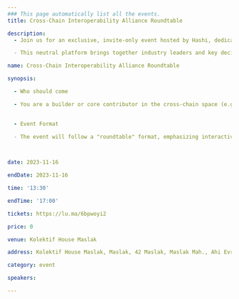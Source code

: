```yaml
---
### This page automatically list all the events.
title: Cross-Chain Interoperability Alliance Roundtable

description: 
  - Join us for an exclusive, invite-only event hosted by Hashi, dedicated to fostering collaboration and unity in the cross-chain space.

​  - This neutral platform brings together industry leaders and key decision-makers to collectively craft open standards, aiming to bolster security and standardization. Be part of this seminal gathering as we chart the course for the future of decentralized interoperability.

name: Cross-Chain Interoperability Alliance Roundtable

synopsis:

  - Who should come

  - ​You are a builder or core contributor in the cross-chain space (e.g bridge, oracle, DeFi protocol, L2). You want to collaborate with other key players in the space to identify the most important problems to solve and common standards and solutions that will collectively benefit all ecosystem players and users. This is your chance to put forward a proposal and get feedback from the cross-chain community.

​
  - Event Format

​  - The event will follow a "roundtable" format, emphasizing interactive discussions rather than formal presentations. Expect interactive sessions involving whiteboarding, where participants can share, refine, and discuss ideas collaboratively.

​

date: 2023-11-16

endDate: 2023-11-16

time: '13:30'

endTime: '17:00'

tickets: https://lu.ma/6bpwoyi2

price: 0

venue: Kolektif House Maslak

address: Kolektif House Maslak, Maslak, 42 Maslak, Maslak Mah., Ahi Evran Cd. No:6 D:3 42, B Blok, 34485 Sarıyer/İstanbul, Türkiye

category: event

speakers:

---
```


<!-- ### DON'T MAKE CHANGES BELOW THIS LINE! ### -->

<EventsList/>
